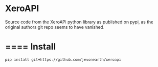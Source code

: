 XeroAPI
=======

Source code from the XeroAPI python library as published on pypi, as the original authors git repo seems to have vanished.

====
Install
====
`pip install git+https://github.com/jevonearth/xeroapi`
